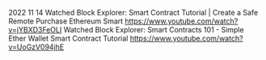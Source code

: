 2022 11 14
Watched Block Explorer: Smart Contract Tutorial | Create a Safe Remote Purchase Ethereum Smart https://www.youtube.com/watch?v=jYBXD3FeOLI
Watched Block Explorer: Smart Contracts 101 - Simple Ether Wallet Smart Contract Tutorial https://www.youtube.com/watch?v=UoGzV094jhE